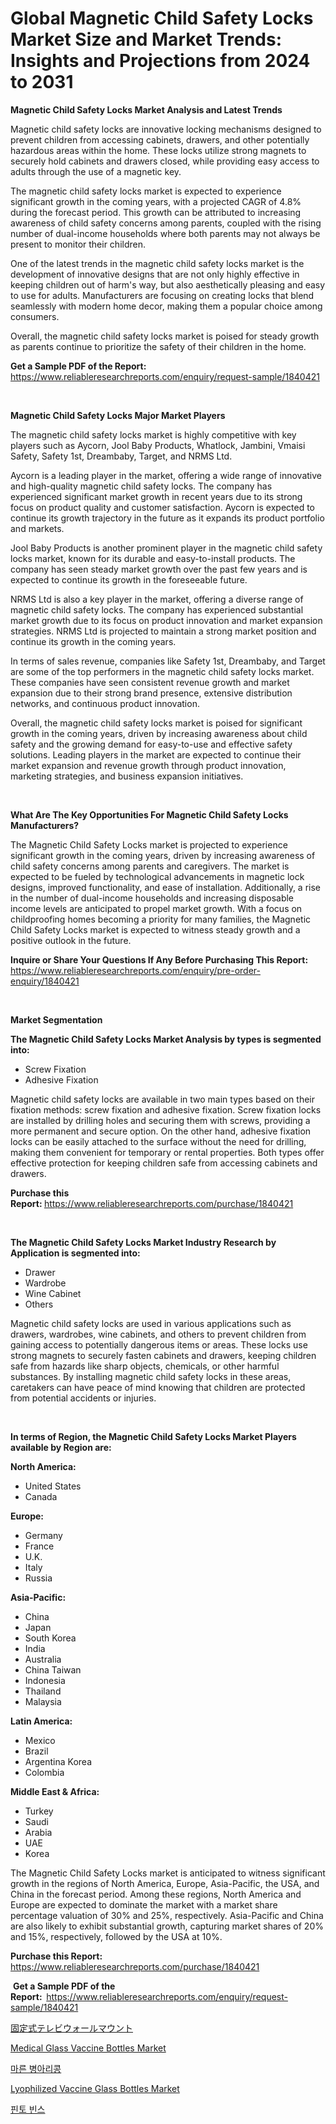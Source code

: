 <p><h1>Global Magnetic Child Safety Locks Market Size and Market Trends: Insights and Projections from 2024 to 2031</h1></p><p><strong>Magnetic Child Safety Locks Market Analysis and Latest Trends</strong></p>
<p><p>Magnetic child safety locks are innovative locking mechanisms designed to prevent children from accessing cabinets, drawers, and other potentially hazardous areas within the home. These locks utilize strong magnets to securely hold cabinets and drawers closed, while providing easy access to adults through the use of a magnetic key.</p><p>The magnetic child safety locks market is expected to experience significant growth in the coming years, with a projected CAGR of 4.8% during the forecast period. This growth can be attributed to increasing awareness of child safety concerns among parents, coupled with the rising number of dual-income households where both parents may not always be present to monitor their children.</p><p>One of the latest trends in the magnetic child safety locks market is the development of innovative designs that are not only highly effective in keeping children out of harm's way, but also aesthetically pleasing and easy to use for adults. Manufacturers are focusing on creating locks that blend seamlessly with modern home decor, making them a popular choice among consumers.</p><p>Overall, the magnetic child safety locks market is poised for steady growth as parents continue to prioritize the safety of their children in the home.</p></p>
<p><strong>Get a Sample PDF of the Report:&nbsp;</strong> <a href="https://www.reliableresearchreports.com/enquiry/request-sample/1840421">https://www.reliableresearchreports.com/enquiry/request-sample/1840421</a></p>
<p>&nbsp;</p>
<p><strong>Magnetic Child Safety Locks Major Market Players</strong></p>
<p><p>The magnetic child safety locks market is highly competitive with key players such as Aycorn, Jool Baby Products, Whatlock, Jambini, Vmaisi Safety, Safety 1st, Dreambaby, Target, and NRMS Ltd. </p><p>Aycorn is a leading player in the market, offering a wide range of innovative and high-quality magnetic child safety locks. The company has experienced significant market growth in recent years due to its strong focus on product quality and customer satisfaction. Aycorn is expected to continue its growth trajectory in the future as it expands its product portfolio and markets.</p><p>Jool Baby Products is another prominent player in the magnetic child safety locks market, known for its durable and easy-to-install products. The company has seen steady market growth over the past few years and is expected to continue its growth in the foreseeable future.</p><p>NRMS Ltd is also a key player in the market, offering a diverse range of magnetic child safety locks. The company has experienced substantial market growth due to its focus on product innovation and market expansion strategies. NRMS Ltd is projected to maintain a strong market position and continue its growth in the coming years.</p><p>In terms of sales revenue, companies like Safety 1st, Dreambaby, and Target are some of the top performers in the magnetic child safety locks market. These companies have seen consistent revenue growth and market expansion due to their strong brand presence, extensive distribution networks, and continuous product innovation.</p><p>Overall, the magnetic child safety locks market is poised for significant growth in the coming years, driven by increasing awareness about child safety and the growing demand for easy-to-use and effective safety solutions. Leading players in the market are expected to continue their market expansion and revenue growth through product innovation, marketing strategies, and business expansion initiatives.</p></p>
<p>&nbsp;</p>
<p><strong>What Are The Key Opportunities For Magnetic Child Safety Locks Manufacturers?</strong></p>
<p><p>The Magnetic Child Safety Locks market is projected to experience significant growth in the coming years, driven by increasing awareness of child safety concerns among parents and caregivers. The market is expected to be fueled by technological advancements in magnetic lock designs, improved functionality, and ease of installation. Additionally, a rise in the number of dual-income households and increasing disposable income levels are anticipated to propel market growth. With a focus on childproofing homes becoming a priority for many families, the Magnetic Child Safety Locks market is expected to witness steady growth and a positive outlook in the future.</p></p>
<p><strong>Inquire or Share Your Questions If Any Before Purchasing This Report:</strong> <a href="https://www.reliableresearchreports.com/enquiry/pre-order-enquiry/1840421">https://www.reliableresearchreports.com/enquiry/pre-order-enquiry/1840421</a></p>
<p>&nbsp;</p>
<p><strong>Market Segmentation</strong></p>
<p><strong>The Magnetic Child Safety Locks Market Analysis by types is segmented into:</strong></p>
<p><ul><li>Screw Fixation</li><li>Adhesive Fixation</li></ul></p>
<p><p>Magnetic child safety locks are available in two main types based on their fixation methods: screw fixation and adhesive fixation. Screw fixation locks are installed by drilling holes and securing them with screws, providing a more permanent and secure option. On the other hand, adhesive fixation locks can be easily attached to the surface without the need for drilling, making them convenient for temporary or rental properties. Both types offer effective protection for keeping children safe from accessing cabinets and drawers.</p></p>
<p><strong>Purchase this Report:&nbsp;</strong><a href="https://www.reliableresearchreports.com/purchase/1840421">https://www.reliableresearchreports.com/purchase/1840421</a></p>
<p>&nbsp;</p>
<p><strong>The Magnetic Child Safety Locks Market Industry Research by Application is segmented into:</strong></p>
<p><ul><li>Drawer</li><li>Wardrobe</li><li>Wine Cabinet</li><li>Others</li></ul></p>
<p><p>Magnetic child safety locks are used in various applications such as drawers, wardrobes, wine cabinets, and others to prevent children from gaining access to potentially dangerous items or areas. These locks use strong magnets to securely fasten cabinets and drawers, keeping children safe from hazards like sharp objects, chemicals, or other harmful substances. By installing magnetic child safety locks in these areas, caretakers can have peace of mind knowing that children are protected from potential accidents or injuries.</p></p>
<p>&nbsp;</p>
<p><strong>In terms of Region, the Magnetic Child Safety Locks Market Players available by Region are:</strong></p>
<p>
    <p> <strong> North America: </strong>
        <ul>
            <li>United States</li>
            <li>Canada</li>
        </ul>
        </p> 
    <p> <strong> Europe: </strong>
        <ul>
            <li>Germany</li>
            <li>France</li>
            <li>U.K.</li>
            <li>Italy</li>
            <li>Russia</li>
        </ul>
        </p> 
    <p> <strong> Asia-Pacific: </strong>
        <ul>
            <li>China</li>
            <li>Japan</li>
            <li>South Korea</li>
            <li>India</li>
            <li>Australia</li>
            <li>China Taiwan</li>
            <li>Indonesia</li>
            <li>Thailand</li>
            <li>Malaysia</li>
        </ul>
        </p> 
    <p> <strong> Latin America: </strong>
        <ul>
            <li>Mexico</li>
            <li>Brazil</li>
            <li>Argentina Korea</li>
            <li>Colombia</li>
        </ul>
        </p> 
    <p> <strong> Middle East & Africa: </strong>
        <ul>
            <li>Turkey</li>
            <li>Saudi</li>
            <li>Arabia</li>
            <li>UAE</li>
            <li>Korea</li>
        </ul>
    </p>
    </p>
<p><p>The Magnetic Child Safety Locks market is anticipated to witness significant growth in the regions of North America, Europe, Asia-Pacific, the USA, and China in the forecast period. Among these regions, North America and Europe are expected to dominate the market with a market share percentage valuation of 30% and 25%, respectively. Asia-Pacific and China are also likely to exhibit substantial growth, capturing market shares of 20% and 15%, respectively, followed by the USA at 10%.</p></p>
<p><strong>Purchase this Report: </strong><a href="https://www.reliableresearchreports.com/purchase/1840421">https://www.reliableresearchreports.com/purchase/1840421</a></p>
<p>&nbsp;<strong>Get a Sample PDF of the Report:&nbsp;&nbsp;</strong><a href="https://www.reliableresearchreports.com/enquiry/request-sample/1840421">https://www.reliableresearchreports.com/enquiry/request-sample/1840421</a></p>
<p><strong></strong></p>
<p><p><a href="https://github.com/bucuel854722/Market-Research-Report-List-1/blob/main/53830417773.md">固定式テレビウォールマウント</a></p><p><a href="https://github.com/Airanohannonzb68e5pb53oc1/Market-Research-Report-List-1/blob/main/medical-glass-vaccine-bottles-market.md">Medical Glass Vaccine Bottles Market</a></p><p><a href="https://github.com/bvubpqd5241630/Market-Research-Report-List-1/blob/main/23898927291.md">마른 병아리콩</a></p><p><a href="https://github.com/ChiragRP21/Market-Research-Report-List-3/blob/main/lyophilized-vaccine-glass-bottles-market.md">Lyophilized Vaccine Glass Bottles Market</a></p><p><a href="https://github.com/khytkeqagplkzqvh/Market-Research-Report-List-1/blob/main/96348027292.md">핀토 빈스</a></p></p>
